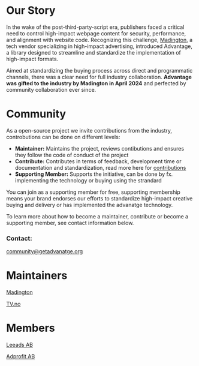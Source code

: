 # Our Story

In the wake of the post-third-party-script era, publishers faced a critical need to control high-impact webpage content for security, performance, and alignment with website code. Recognizing this challenge, [Madington](https://www.madington.com), a tech vendor specializing in high-impact advertising, introduced Advantage, a library designed to streamline and standardize the implementation of high-impact formats.

Aimed at standardizing the buying process across direct and programmatic channels, there was a clear need for full industry collaboration. **Advantage was gifted to the industry by Madington in April 2024** and perfected by community collaboration ever since.
 
# Community 
As a open-source project we invite contributions from the industry, controbutions can be done on different levels: 

- **Maintainer:** Maintains the project, reviews contibutions and ensures they follow the code of conduct of the project 
- **Contribute:** Contributes in terms of feedback, development time or documentation and standardization, read more here for [contributions](https://madington.github.io/advantage/about/contributions.html) 
- **Supporting Member:** Supports the initiative, can be done by fx. implementing the technology or buying using the strandard

You can join as a supporting member for free, supporting membership means your brand endorses our efforts to standardize high-impact creative buying and delivery or has implemented the advanatge technology. 

To learn more about how to become a maintainer, contribute or become a supporting member, see contact information below. 

### Contact: 
community@getadvanatge.org 

# Maintainers 
[Madington](https://www.madington.com) 

[TV.no](https://www.tv2.no) 

# Members 

[Leeads AB](https://www.leeads.com)

[Adprofit AB](https://www.adprofit.se)
